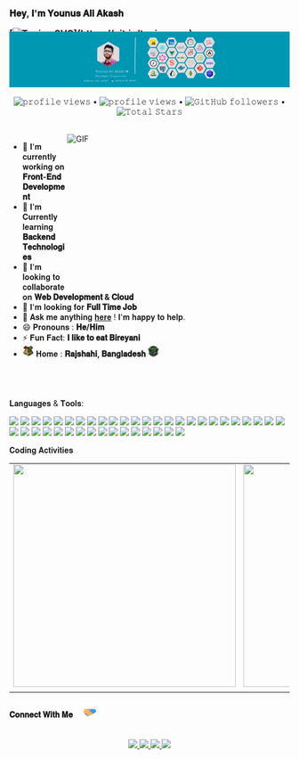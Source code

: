 
<h3 style="margin-bottom: -30px;">
𝐇𝐞𝐲, 𝐈'𝐦 𝐘𝐨𝐮𝐧𝐮𝐬 𝐀𝐥𝐢 𝐀𝐤𝐚𝐬𝐡 

[![Typing SVG](https://readme-typing-svg.demolab.com?font=Fira+Code&size=16&pause=1000&color=000000FD&random=false&width=435&lines=%F0%9D%90%80+%F0%9D%90%8F%F0%9D%90%9A%F0%9D%90%AC%F0%9D%90%AC%F0%9D%90%A2%F0%9D%90%A8%F0%9D%90%A7%F0%9D%90%9A%F0%9D%90%AD%F0%9D%90%9E+%F0%9D%90%92%F0%9D%90%A8%F0%9D%90%9F%F0%9D%90%AD%F0%9D%90%B0%F0%9D%90%9A%F0%9D%90%AB%F0%9D%90%9E+%F0%9D%90%83%F0%9D%90%9E%F0%9D%90%AF%F0%9D%90%9E%F0%9D%90%A5%F0%9D%90%A8%F0%9D%90%A9%F0%9D%90%9E%F0%9D%90%AB;%F0%9D%90%84%F0%9D%90%B1%F0%9D%90%A9%F0%9D%90%9E%F0%9D%90%AB%F0%9D%90%AD+%F0%9D%90%A2%F0%9D%90%A7+%F0%9D%90%89%F0%9D%90%9A%F0%9D%90%AF%F0%9D%90%9A%F0%9D%90%AC%F0%9D%90%9C%F0%9D%90%AB%F0%9D%90%A2%F0%9D%90%A9%F0%9D%90%AD%2C+%F0%9D%90%93%F0%9D%90%B2%F0%9D%90%A9%F0%9D%90%9E%F0%9D%90%AC%F0%9D%90%9C%F0%9D%90%AB%F0%9D%90%A2%F0%9D%90%A9%F0%9D%90%AD+%F0%9D%90%9A%F0%9D%90%A7%F0%9D%90%9D+;%F0%9D%90%8E%F0%9D%90%AD%F0%9D%90%A1%F0%9D%90%9E%F0%9D%90%AB+%F0%9D%90%8C%F0%9D%90%A8%F0%9D%90%9D%F0%9D%90%9E%F0%9D%90%AB%F0%9D%90%A7+%F0%9D%90%93%F0%9D%90%9E%F0%9D%90%9C%F0%9D%90%A1%F0%9D%90%A7%F0%9D%90%A8%F0%9D%90%A5%F0%9D%90%A8%F0%9D%90%A0%F0%9D%90%A2%F0%9D%90%9E%F0%9D%90%AC;%F0%9D%90%93%F0%9D%90%A1%F0%9D%90%9A%F0%9D%90%A7%F0%9D%90%A4%F0%9D%90%AC+%F0%9D%90%9F%F0%9D%90%A8%F0%9D%90%AB+%F0%9D%90%AF%F0%9D%90%A2%F0%9D%90%AC%F0%9D%90%A2%F0%9D%90%AD%F0%9D%90%A2%F0%9D%90%A7%F0%9D%90%A0!)](https://git.io/typing-svg)
</h3>
<img src="./PNG/younusaliakash.png" alt="younusaliaksh"/>
<p align="center">
  <img src="https://wakatime.com/badge/user/3c333039-dcef-431c-a7f7-e4bbb4219184.svg" alt="𝚙𝚛𝚘𝚏𝚒𝚕𝚎 𝚟𝚒𝚎𝚠𝚜"> •
  <img src="https://komarev.com/ghpvc/?username=younusaliakash" alt="𝚙𝚛𝚘𝚏𝚒𝚕𝚎 𝚟𝚒𝚎𝚠𝚜"> •
  <img alt="𝙶𝚒𝚝𝙷𝚞𝚋 𝚏𝚘𝚕𝚕𝚘𝚠𝚎𝚛𝚜" src="https://img.shields.io/github/followers/younusaliakash?label=Followers&style=social"> •  
 <img src="https://img.shields.io/github/stars/younusaliakash?label=Stars" alt="𝚃𝚘𝚝𝚊𝚕 𝚂𝚝𝚊𝚛𝚜">

</p>
<br/>

<a target="_blank">
  <img align="right" height="280" width="400" alt="GIF" src="https://cdn.dribbble.com/users/260312/screenshots/2553737/antnodeskdb.gif">
</a>

- 🔭 𝐈'𝐦 𝐜𝐮𝐫𝐫𝐞𝐧𝐭𝐥𝐲 𝐰𝐨𝐫𝐤𝐢𝐧𝐠 𝐨𝐧 **𝐅𝐫𝐨𝐧𝐭-𝐄𝐧𝐝 𝐃𝐞𝐯𝐞𝐥𝐨𝐩𝐦𝐞𝐧𝐭**
- 🌱 𝐈'𝐦 𝐂𝐮𝐫𝐫𝐞𝐧𝐭𝐥𝐲 𝐥𝐞𝐚𝐫𝐧𝐢𝐧𝐠 **𝐁𝐚𝐜𝐤𝐞𝐧𝐝 𝐓𝐞𝐜𝐡𝐧𝐨𝐥𝐨𝐠𝐢𝐞𝐬**
- 👯 𝐈'𝐦 𝐥𝐨𝐨𝐤𝐢𝐧𝐠 𝐭𝐨 𝐜𝐨𝐥𝐥𝐚𝐛𝐨𝐫𝐚𝐭𝐞 𝐨𝐧 **𝐖𝐞𝐛 𝐃𝐞𝐯𝐞𝐥𝐨𝐩𝐦𝐞𝐧𝐭 & 𝐂𝐥𝐨𝐮𝐝**
- 🤔 𝐈'𝐦 𝐥𝐨𝐨𝐤𝐢𝐧𝐠 𝐟𝐨𝐫 **𝐅𝐮𝐥𝐥 𝐓𝐢𝐦𝐞 𝐉𝐨𝐛**
- 💬 𝐀𝐬𝐤 𝐦𝐞 𝐚𝐧𝐲𝐭𝐡𝐢𝐧𝐠 [𝐡𝐞𝐫𝐞](https://github.com/younusaliakash/younusaliakash/issues/1) ! 𝐈'𝐦 𝐡𝐚𝐩𝐩𝐲 𝐭𝐨 𝐡𝐞𝐥𝐩.
- 😄 𝐏𝐫𝐨𝐧𝐨𝐮𝐧𝐬 : **𝐇𝐞/𝐇𝐢𝐦**
- ⚡ 𝐅𝐮𝐧 𝐅𝐚𝐜𝐭: **𝐈 𝐥𝐢𝐤𝐞 𝐭𝐨 𝐞𝐚𝐭 𝐁𝐢𝐫𝐞𝐲𝐚𝐧𝐢**
- <img src="./PNG/house.png" width="20px" height="20px"/> 𝐇𝐨𝐦𝐞 : **𝐑𝐚𝐣𝐬𝐡𝐚𝐡𝐢, 𝐁𝐚𝐧𝐠𝐥𝐚𝐝𝐞𝐬𝐡** <img width="20px" height="20px" src="./PNG/Slytherin_ClearBG.png">
<br/>
<!-- <p align="center">
  <a>
    <img align="center" src="https://github-readme-streak-stats.herokuapp.com/?user=younusaliakash&theme=light&hide_border=true"/>
  </a>
</p> -->

#

𝐋𝐚𝐧𝐠𝐮𝐚𝐠𝐞𝐬 & 𝐓𝐨𝐨𝐥𝐬:

<img height="22px" src="https://img.shields.io/badge/HTML5-E34F26?style=for-the-badge&logo=html5&logoColor=white"/> <img height="22px" src="https://img.shields.io/badge/CSS3-1572B6?style=for-the-badge&logo=css3&logoColor=white"/> <img height="22px" src="https://img.shields.io/badge/C-00599C?style=for-the-badge&logo=c&logoColor=white"/> <img height="22px" src="https://img.shields.io/badge/JavaScript-323330?style=for-the-badge&logo=javascript&logoColor=F7DF1E"/> <img height="22px" src="https://img.shields.io/badge/TypeScript-007ACC?style=for-the-badge&logo=typescript&logoColor=white"/> <img height="22px" src="https://img.shields.io/badge/Markdown-000000?style=for-the-badge&logo=markdown&logoColor=white"/> <img height="22px" src="https://img.shields.io/badge/React-20232A?style=for-the-badge&logo=react&logoColor=61DAFB"/> <img height="22px" src="https://img.shields.io/badge/React_Native-20232A?style=for-the-badge&logo=react&logoColor=61DAFB"/> <img height="22px" src="https://img.shields.io/badge/next%20js-000000?style=for-the-badge&logo=nextdotjs&logoColor=white"/> <img height="22px" src="https://img.shields.io/badge/Redux-593D88?style=for-the-badge&logo=redux&logoColor=white"/> <img height="22px" src="https://img.shields.io/badge/Sass-CC6699?style=for-the-badge&logo=sass&logoColor=white"/> <img height="22px" src="https://img.shields.io/badge/Vue%20js-35495E?style=for-the-badge&logo=vuedotjs&logoColor=4FC08D"/> <img height="22px" src="https://img.shields.io/badge/nuxt%20js-00C58E?style=for-the-badge&logo=nuxtdotjs&logoColor=white"/> <img height="22px" src="https://img.shields.io/badge/Bootstrap-563D7C?style=for-the-badge&logo=bootstrap&logoColor=white"/> <img height="22px" src="https://img.shields.io/badge/Tailwind_CSS-38B2AC?style=for-the-badge&logo=tailwind-css&logoColor=white"/> <img height="22px" src="https://img.shields.io/badge/Ant%20Design-1890FF?style=for-the-badge&logo=antdesign&logoColor=white"/> <img height="22px" src="https://img.shields.io/badge/Material%20UI-007FFF?style=for-the-badge&logo=mui&logoColor=white"/> <img height="22px" src="https://img.shields.io/badge/Jest-C21325?style=for-the-badge&logo=jest&logoColor=white"/> <img height="22px" src="https://img.shields.io/badge/Cypress-17202C?style=for-the-badge&logo=cypress&logoColor=whitee"/> <img height="22px" src="https://img.shields.io/badge/Apollo%20GraphQL-311C87?&style=for-the-badge&logo=Apollo%20GraphQL&logoColor=white"/> <img height="22px" src="https://img.shields.io/badge/ThreeJs-black?style=for-the-badge&logo=three.js&logoColor=white"/> <img height="22px" src="https://img.shields.io/badge/shopify-8DB543?style=for-the-badge&logo=Shopify&logoColor=white"/> <img height="22px" src="https://img.shields.io/badge/Node%20js-339933?style=for-the-badge&logo=nodedotjs&logoColor=white"/> <img height="22px" src="https://img.shields.io/badge/Express%20js-000000?style=for-the-badge&logo=express&logoColor=white"/> <img height="22px" src="https://img.shields.io/badge/GraphQl-E10098?style=for-the-badge&logo=graphql&logoColor=white"/> <img height="22px" src="https://img.shields.io/badge/Socket.io-010101?&style=for-the-badge&logo=Socket.io&logoColor=white"/> <img height="22px" src="https://img.shields.io/badge/MongoDB-4EA94B?style=for-the-badge&logo=mongodb&logoColor=white"/> <img height="22px" src="https://img.shields.io/badge/PostgreSQL-316192?style=for-the-badge&logo=postgresql&logoColor=white"/> <img height="22px" src="https://img.shields.io/badge/Amazon%20DynamoDB-4053D6?style=for-the-badge&logo=Amazon%20DynamoDB&logoColor=white"/> <img height="22px" src="https://img.shields.io/badge/Vite-B73BFE?style=for-the-badge&logo=vite&logoColor=FFD62E"/> <img height="22px" src="https://img.shields.io/badge/Figma-F24E1E?style=for-the-badge&logo=figma&logoColor=white"/> <img height="22px" src="https://img.shields.io/badge/Prisma-3982CE?style=for-the-badge&logo=Prisma&logoColor=white"/> <img height="22px" src="https://img.shields.io/badge/GIT-E44C30?style=for-the-badge&logo=git&logoColor=white"/> <img height="22px" src="https://img.shields.io/badge/GitHub-100000?style=for-the-badge&logo=github&logoColor=white"/> <img height="22px" src="https://img.shields.io/badge/GitHub_Actions-2088FF?style=for-the-badge&logo=github-actions&logoColor=white"/> <img height="22px" src="https://img.shields.io/badge/Postman-FF6C37?style=for-the-badge&logo=Postman&logoColor=white"/> <img height="22px" src="https://img.shields.io/badge/Docker-2CA5E0?style=for-the-badge&logo=docker&logoColor=white"/> <img height="22px" src="https://img.shields.io/badge/Vercel-000000?style=for-the-badge&logo=vercel&logoColor=white"/> <img height="22px" src="https://img.shields.io/badge/firebase-ffca28?style=for-the-badge&logo=firebase&logoColor=black"/> <img height="22px" src="https://img.shields.io/badge/Digital_Ocean-0080FF?style=for-the-badge&logo=DigitalOcean&logoColor=white"/> <img height="22px" src="https://img.shields.io/badge/Amazon_AWS-FF9900?style=for-the-badge&logo=amazonaws&logoColor=white"/>


𝐂𝐨𝐝𝐢𝐧𝐠 𝐀𝐜𝐭𝐢𝐯𝐢𝐭𝐢𝐞𝐬
<table align="center">
  <tr>
    <td align="center" width="50%">
      <img align="center" width="400px" height="400px" src="https://wakatime.com/share/@younusaliakash/66178523-df88-440f-9bb7-bdf92955d149.svg"/>
    </td>
    <td align="center" width="50%">
      <img align="center" width="400px" height="400px" src="https://wakatime.com/share/@younusaliakash/78a9d8a1-6912-4697-987c-ebd26539abb0.svg"/>
      <tr>
    </td>
  </tr>
  <!-- <tr>
    <td align="center" width="50%">
      <img align="center" width="400px" height="400px" src="https://wakatime.com/share/@younusaliakash/389288b0-8e3d-4eef-a1e8-9afa27aebf19.svg"/>
    </td>
    <td align="center" width="50%">
      <img align="center" width="400px" height="400px" src="https://github-readme-stats.vercel.app/api/wakatime?username=younusaliakash"/>
      <tr>
    </td>
  </tr> -->
  <tr>
    <td align="center" colspan="2">
      <!-- <img align="center" width="100%" height="160px" src="https://wakatime.com/share/@younusaliakash/17119d39-561b-4dfb-b414-895b20d5f3c6.svg"/> -->
    </td>
  </tr>
</table>


<h4>
  𝐂𝐨𝐧𝐧𝐞𝐜𝐭 𝐖𝐢𝐭𝐡 𝐌𝐞
  <a target="_blank">
    <img src="./GIF/Handshake.gif" height="25px" style="max-width:100%;">
  </a>
</h4>

<p align="center">
  <br>
  <a href="https://www.linkedin.com/in/younus-ali-akash/" target="_blank">
    <code><img height="22px" src="https://img.shields.io/badge/LinkedIn-0077B5?style=for-the-badge&logo=linkedin&logoColor=white"/></code>
  </a>
  <a href="https://www.facebook.com/md.younus.ali.akash/" target="_blank">
    <code><img height="22px" src="https://img.shields.io/badge/Facebook-1877F2?style=for-the-badge&logo=facebook&logoColor=white"/></code>
  </a>
  <a href="https://twitter.com/younusali_akash" target="_blank">
    <code><img height="22px" src="https://img.shields.io/badge/Twitter-1DA1F2?style=for-the-badge&logo=twitter&logoColor=white"/></code>
  </a>
  <a href="https://play.google.com/store/apps/developer?id=Younus+Ali+Akash+Software+Technology+Park+%28ASTP%29" target="_blank">
    <code><img height="22px" src="https://img.shields.io/badge/Google_Play-414141?style=for-the-badge&logo=google-play&logoColor=white"/></code>
  </a>
</p>

<!-- <img src="./GIF/Hi.gif" width="40px" style="margin-left: 10px;"/> -->
